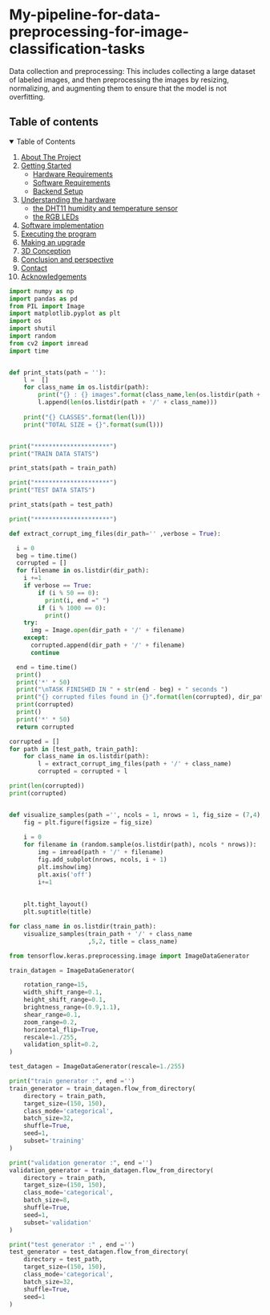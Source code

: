 # My-pipeline-for-data-preprocessing-for-image-classification-tasks
Data collection and preprocessing: This includes collecting a large dataset of labeled images, and then preprocessing the images by resizing, normalizing, and augmenting them to ensure that the model is not overfitting.

## Table of contents

<!-- TABLE OF CONTENTS -->
<details open="open">
  <summary>Table of Contents</summary>
  <ol>
    <li><a href="#about-the-project">About The Project</a></li>  
    <li><a href="#getting-started">Getting Started</a>
      <ul>
        <li><a href="#hardware-requirements">Hardware Requirements</a></li>
        <li><a href="#software-requirements">Software Requirements</a></li>
        <li><a href="#backend-setup">Backend Setup</a></li>
      </ul>
    </li>
    <li><a href="#understanding-the-hardware">Understanding the hardware</a>
      <ul>
        <li><a href="#the-dht11-humidity-and-temperature-sensor">the DHT11 humidity and temperature sensor</a></li>
        <li><a href="#the-rgb-leds">the RGB LEDs</a></li>
      </ul>
 </li> 
    <li><a href="#software-implementation">Software implementation</a></li>
    <li><a href="#executing-the-program">Executing the program</a></li>
    <li><a href="#making-an-upgrade">Making an upgrade</a></li>
    <li><a href="#3d-conception">3D Conception</a></li>
    <li><a href="#conclusion-and-perspective">Conclusion and perspective</a></li>
    <li><a href="#contact">Contact</a></li>
    <li><a href="#acknowledgements">Acknowledgements</a></li>
    
    
  </ol>
</details>

```py
import numpy as np
import pandas as pd
from PIL import Image
import matplotlib.pyplot as plt
import os
import shutil
import random
from cv2 import imread
import time
```

```py

def print_stats(path = ''):
    l =  []
    for class_name in os.listdir(path):
        print("{} : {} images".format(class_name,len(os.listdir(path + '/' + class_name))))
        l.append(len(os.listdir(path + '/' + class_name)))
        
    print("{} CLASSES".format(len(l)))        
    print("TOTAL SIZE = {}".format(sum(l)))    
```

```py

print("*********************")
print("TRAIN DATA STATS")

print_stats(path = train_path)

print("*********************")
print("TEST DATA STATS")

print_stats(path = test_path)

print("*********************")
```
```py
def extract_corrupt_img_files(dir_path='' ,verbose = True):

  i = 0
  beg = time.time()
  corrupted = []
  for filename in os.listdir(dir_path):
    i +=1
    if verbose == True:
        if (i % 50 == 0):
          print(i, end =" ")
        if (i % 1000 == 0):
          print()
    try:
      img = Image.open(dir_path + '/' + filename)
    except:
      corrupted.append(dir_path + '/' + filename)
      continue

  end = time.time()
  print()
  print('*' * 50) 
  print("\nTASK FINISHED IN " + str(end - beg) + " seconds ")
  print("{} corrupted files found in {}".format(len(corrupted), dir_path))
  print(corrupted)
  print()
  print('*' * 50) 
  return corrupted
```
```py
corrupted = []
for path in [test_path, train_path]:
    for class_name in os.listdir(path):
        l = extract_corrupt_img_files(path + '/' + class_name)
        corrupted = corrupted + l

print(len(corrupted))
print(corrupted)
```
```py

def visualize_samples(path ='', ncols = 1, nrows = 1, fig_size = (7,4), title =""):
    fig = plt.figure(figsize = fig_size)
    
    i = 0
    for filename in (random.sample(os.listdir(path), ncols * nrows)):
        img = imread(path + '/' + filename)
        fig.add_subplot(nrows, ncols, i + 1)
        plt.imshow(img)
        plt.axis('off')
        i+=1
        
    
    plt.tight_layout()
    plt.suptitle(title)
```
```py
for class_name in os.listdir(train_path):
    visualize_samples(train_path + '/' + class_name
                      ,5,2, title = class_name)
```  
```py
from tensorflow.keras.preprocessing.image import ImageDataGenerator

train_datagen = ImageDataGenerator(

    rotation_range=15,
    width_shift_range=0.1,
    height_shift_range=0.1,
    brightness_range=(0.9,1.1),
    shear_range=0.1,
    zoom_range=0.2,
    horizontal_flip=True,
    rescale=1./255,
    validation_split=0.2,
)

test_datagen = ImageDataGenerator(rescale=1./255)
```

```py
print("train generator :", end ='')
train_generator = train_datagen.flow_from_directory(
    directory = train_path,
    target_size=(150, 150),
    class_mode='categorical',
    batch_size=32,
    shuffle=True,
    seed=1,
    subset='training'
)

print("validation generator :", end ='')
validation_generator = train_datagen.flow_from_directory(
    directory = train_path,
    target_size=(150, 150),
    class_mode='categorical',
    batch_size=8,
    shuffle=True,
    seed=1,
    subset='validation'
)

print("test generator :" , end ='')
test_generator = test_datagen.flow_from_directory(    
    directory = test_path,
    target_size=(150, 150),
    class_mode='categorical',
    batch_size=32,
    shuffle=True,
    seed=1
)
```










